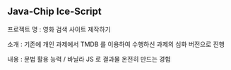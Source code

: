 ## Java-Chip Ice-Script

프로젝트 명 : 영화 검색 사이트 제작하기

소개 : 기존에 개인 과제에서 TMDB 를 이용하여 수행하신 과제의 심화 버전으로 진행

내용 : 문법 활용 능력 / 바닐라 JS 로 결과물 온전히 만드는 경험

